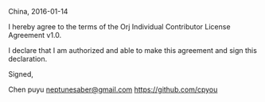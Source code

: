 China, 2016-01-14

I hereby agree to the terms of the Orj Individual Contributor License
Agreement v1.0.

I declare that I am authorized and able to make this agreement and sign this
declaration.

Signed,

Chen puyu neptunesaber@gmail.com https://github.com/cpyou